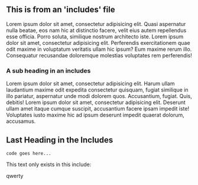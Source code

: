 ## This is from an 'includes' file 

Lorem ipsum dolor sit amet, consectetur adipisicing elit. Quasi aspernatur nulla beatae, eos nam hic at distinctio facere, velit eius autem repellendus esse officia. Porro soluta, similique nostrum architecto iste. Lorem ipsum dolor sit amet, consectetur adipisicing elit. Perferendis exercitationem quae odit maxime in voluptatum veritatis ullam hic ipsum? Eum maxime rerum illo. Consequatur recusandae doloremque molestias voluptates rem perferendis!

### A sub heading in an includes 

Lorem ipsum dolor sit amet, consectetur adipisicing elit. Harum ullam laudantium maxime odit expedita consectetur quisquam, fugiat similique in illo pariatur, aspernatur unde modi dolorem quos. Accusantium, fugiat. Quis, debitis! Lorem ipsum dolor sit amet, consectetur adipisicing elit. Deserunt ullam amet itaque cumque suscipit, accusantium facere ipsam impedit iste! Voluptates iusto maxime hic ad ipsum deserunt impedit quaerat dolorum, accusamus.

## Last Heading in the Includes 

```
code goes here...
```

This text only exists in this include: 

qwerty